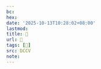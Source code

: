 ```yaml
---
bc:
hex:
date: '2025-10-13T10:28:02+08:00'
lastmod:
title: 􄱥
url: 􄱥
tags: [𦪑]
src: DCCV
note:
---
```

